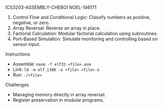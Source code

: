 ICS3203-ASSEMBLY-CHEBOI NOEL-146171

1. Control Flow and Conditional Logic: Classify numbers as positive, negative, or zero.
2. Array Reversal: Reverse an array in place.
3. Factorial Calculation: Modular factorial calculation using subroutines.
4. Port-Based Simulation: Simulate monitoring and controlling based on sensor input.

Instructions
- Assemble: `nasm -f elf32 <file>.asm`
- Link: `ld -m elf_i386 -o <file> <file>.o`
- Run: `./<file>`

Challenges
- Managing memory directly in array reversal.
- Register preservation in modular programs.
